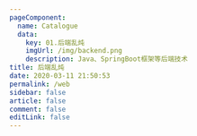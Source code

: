 ```yaml
---
pageComponent:
  name: Catalogue
  data:
    key: 01.后端乱炖
    imgUrl: /img/backend.png
    description: Java、SpringBoot框架等后端技术
title: 后端乱炖
date: 2020-03-11 21:50:53
permalink: /web
sidebar: false
article: false
comment: false
editLink: false
---
```

